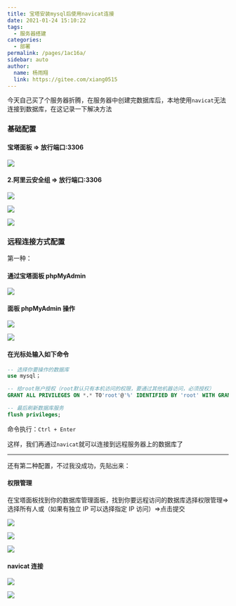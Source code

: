 ```yaml
---
title: 宝塔安装mysql后使用navicat连接
date: 2021-01-24 15:10:22
tags:
  - 服务器搭建
categories:
  - 部署
permalink: /pages/1ac16a/
sidebar: auto
author:
  name: 杨雨翔
  link: https://gitee.com/xiang0515
---
```


今天自己买了个服务器折腾，在服务器中创建完数据库后，本地使用`navicat`无法连接到数据库，在这记录一下解决方法

### 基础配置

#### 宝塔面板 => 放行端口:3306

![](https://yangblogimg.oss-cn-hangzhou.aliyuncs.com/blogImg/放行端口.png)

#### 2.阿里云安全组 => 放行端口:3306

![](https://yangblogimg.oss-cn-hangzhou.aliyuncs.com/blogImg/1238941-20190418094559780-716689832.png)

![](https://yangblogimg.oss-cn-hangzhou.aliyuncs.com/blogImg/1238941-20190418094439006-1724183264.png)

![](https://yangblogimg.oss-cn-hangzhou.aliyuncs.com/blogImg/1238941-20190418094903913-1417230784.png)

### 远程连接方式配置

第一种：

#### 通过宝塔面板 phpMyAdmin

![](https://yangblogimg.oss-cn-hangzhou.aliyuncs.com/blogImg/1238941-20190418095310063-2039931197.png)

#### 面板 phpMyAdmin 操作

![](https://yangblogimg.oss-cn-hangzhou.aliyuncs.com/blogImg/1238941-20190418095751279-1585934843.png)

![](https://yangblogimg.oss-cn-hangzhou.aliyuncs.com/blogImg/1238941-20190418095919907-668358998.png)

#### 在光标处输入如下命令

```sql
-- 选择你要操作的数据库
use mysql；

-- 给root账户授权（root默认只有本机访问的权限，要通过其他机器访问，必须授权）
GRANT ALL PRIVILEGES ON *.* TO'root'@'%' IDENTIFIED BY 'root' WITH GRANT OPTION;

-- 最后刷新数据库服务
flush privileges;
```

命令执行：`Ctrl + Enter`

这样，我们再通过`navicat`就可以连接到远程服务器上的数据库了

---

还有第二种配置，不过我没成功，先贴出来：

#### 权限管理

在宝塔面板找到你的数据库管理面板，找到你要远程访问的数据库选择权限管理=>选择所有人或（如果有独立 IP 可以选择指定 IP 访问）=>点击提交

![](https://yangblogimg.oss-cn-hangzhou.aliyuncs.com/blogImg/1238941-20190826093542176-849388633.png)

![](https://yangblogimg.oss-cn-hangzhou.aliyuncs.com/blogImg/1238941-20190826093658600-2121359886.png)

![](https://yangblogimg.oss-cn-hangzhou.aliyuncs.com/blogImg/1238941-20190826094146198-173346913.png)

#### navicat 连接

![](https://yangblogimg.oss-cn-hangzhou.aliyuncs.com/blogImg/1238941-20190826094238577-714789314.png)

![](https://yangblogimg.oss-cn-hangzhou.aliyuncs.com/blogImg/1238941-20190826094708779-549641841.png)
